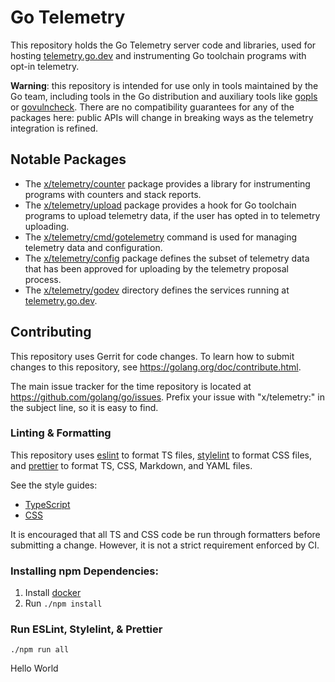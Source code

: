 # Go Telemetry

This repository holds the Go Telemetry server code and libraries, used for
hosting [telemetry.go.dev](https://telemetry.go.dev) and instrumenting Go
toolchain programs with opt-in telemetry.

**Warning**: this repository is intended for use only in tools maintained by
the Go team, including tools in the Go distribution and auxiliary tools like
[gopls](https://pkg.go.dev/golang.org/x/tools/gopls) or
[govulncheck](https://pkg.go.dev/golang.org/x/vuln/cmd/govulncheck). There are
no compatibility guarantees for any of the packages here: public APIs will
change in breaking ways as the telemetry integration is refined.

## Notable Packages

- The [x/telemetry/counter](https://pkg.go.dev/golang.org/x/telemetry/counter)
  package provides a library for instrumenting programs with counters and stack
  reports.
- The [x/telemetry/upload](https://pkg.go.dev/golang.org/x/telemetry/upload)
  package provides a hook for Go toolchain programs to upload telemetry data,
  if the user has opted in to telemetry uploading.
- The [x/telemetry/cmd/gotelemetry](https://pkg.go.dev/pkg/golang.org/x/telemetry/cmd/gotelemetry)
  command is used for managing telemetry data and configuration.
- The [x/telemetry/config](https://pkg.go.dev/pkg/golang.org/x/telemetry/config)
  package defines the subset of telemetry data that has been approved for
  uploading by the telemetry proposal process.
- The [x/telemetry/godev](https://pkg.go.dev/pkg/golang.org/x/telemetry/godev) directory defines
  the services running at [telemetry.go.dev](https://telemetry.go.dev).

## Contributing

This repository uses Gerrit for code changes. To learn how to submit changes to
this repository, see https://golang.org/doc/contribute.html.

The main issue tracker for the time repository is located at
https://github.com/golang/go/issues. Prefix your issue with "x/telemetry:" in
the subject line, so it is easy to find.

### Linting & Formatting

This repository uses [eslint](https://eslint.org/) to format TS files,
[stylelint](https://stylelint.io/) to format CSS files, and
[prettier](https://prettier.io/) to format TS, CSS, Markdown, and YAML files.

See the style guides:

- [TypeScript](https://google.github.io/styleguide/tsguide.html)
- [CSS](https://go.dev/wiki/CSSStyleGuide)

It is encouraged that all TS and CSS code be run through formatters before
submitting a change. However, it is not a strict requirement enforced by CI.

### Installing npm Dependencies:

1. Install [docker](https://docs.docker.com/get-docker/)
2. Run `./npm install`

### Run ESLint, Stylelint, & Prettier

    ./npm run all
Hello World
